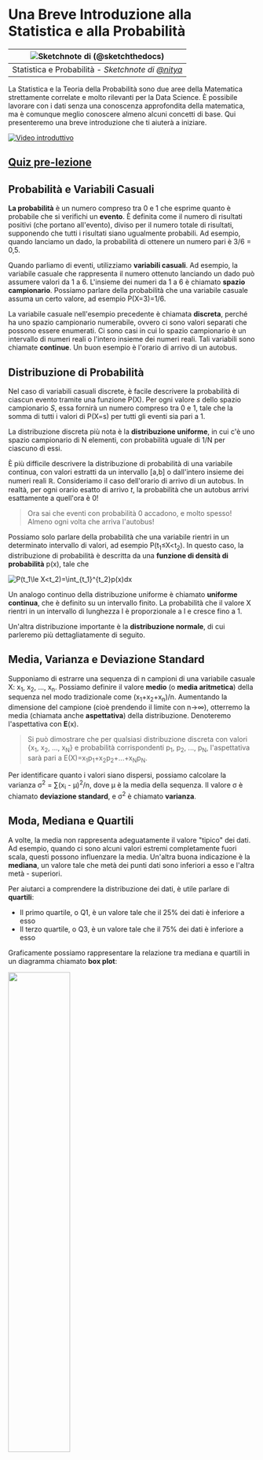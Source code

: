 <!--
CO_OP_TRANSLATOR_METADATA:
{
  "original_hash": "8bbb3fa0d4ad61384a3b4b5f7560226f",
  "translation_date": "2025-09-04T18:02:14+00:00",
  "source_file": "1-Introduction/04-stats-and-probability/README.md",
  "language_code": "it"
}
-->
# Una Breve Introduzione alla Statistica e alla Probabilità

|![ Sketchnote di [(@sketchthedocs)](https://sketchthedocs.dev) ](../../sketchnotes/04-Statistics-Probability.png)|
|:---:|
| Statistica e Probabilità - _Sketchnote di [@nitya](https://twitter.com/nitya)_ |

La Statistica e la Teoria della Probabilità sono due aree della Matematica strettamente correlate e molto rilevanti per la Data Science. È possibile lavorare con i dati senza una conoscenza approfondita della matematica, ma è comunque meglio conoscere almeno alcuni concetti di base. Qui presenteremo una breve introduzione che ti aiuterà a iniziare.

[![Video introduttivo](../../../../translated_images/video-prob-and-stats.e4282e5efa2f2543400843ed98b1057065c9600cebfc8a728e8931b5702b2ae4.it.png)](https://youtu.be/Z5Zy85g4Yjw)

## [Quiz pre-lezione](https://purple-hill-04aebfb03.1.azurestaticapps.net/quiz/6)

## Probabilità e Variabili Casuali

**La probabilità** è un numero compreso tra 0 e 1 che esprime quanto è probabile che si verifichi un **evento**. È definita come il numero di risultati positivi (che portano all'evento), diviso per il numero totale di risultati, supponendo che tutti i risultati siano ugualmente probabili. Ad esempio, quando lanciamo un dado, la probabilità di ottenere un numero pari è 3/6 = 0,5.

Quando parliamo di eventi, utilizziamo **variabili casuali**. Ad esempio, la variabile casuale che rappresenta il numero ottenuto lanciando un dado può assumere valori da 1 a 6. L'insieme dei numeri da 1 a 6 è chiamato **spazio campionario**. Possiamo parlare della probabilità che una variabile casuale assuma un certo valore, ad esempio P(X=3)=1/6.

La variabile casuale nell'esempio precedente è chiamata **discreta**, perché ha uno spazio campionario numerabile, ovvero ci sono valori separati che possono essere enumerati. Ci sono casi in cui lo spazio campionario è un intervallo di numeri reali o l'intero insieme dei numeri reali. Tali variabili sono chiamate **continue**. Un buon esempio è l'orario di arrivo di un autobus.

## Distribuzione di Probabilità

Nel caso di variabili casuali discrete, è facile descrivere la probabilità di ciascun evento tramite una funzione P(X). Per ogni valore *s* dello spazio campionario *S*, essa fornirà un numero compreso tra 0 e 1, tale che la somma di tutti i valori di P(X=s) per tutti gli eventi sia pari a 1.

La distribuzione discreta più nota è la **distribuzione uniforme**, in cui c'è uno spazio campionario di N elementi, con probabilità uguale di 1/N per ciascuno di essi.

È più difficile descrivere la distribuzione di probabilità di una variabile continua, con valori estratti da un intervallo [a,b] o dall'intero insieme dei numeri reali ℝ. Consideriamo il caso dell'orario di arrivo di un autobus. In realtà, per ogni orario esatto di arrivo *t*, la probabilità che un autobus arrivi esattamente a quell'ora è 0!

> Ora sai che eventi con probabilità 0 accadono, e molto spesso! Almeno ogni volta che arriva l'autobus!

Possiamo solo parlare della probabilità che una variabile rientri in un determinato intervallo di valori, ad esempio P(t<sub>1</sub>≤X<t<sub>2</sub>). In questo caso, la distribuzione di probabilità è descritta da una **funzione di densità di probabilità** p(x), tale che

![P(t_1\le X<t_2)=\int_{t_1}^{t_2}p(x)dx](../../../../translated_images/probability-density.a8aad29f17a14afb519b407c7b6edeb9f3f9aa5f69c9e6d9445f604e5f8a2bf7.it.png)

Un analogo continuo della distribuzione uniforme è chiamato **uniforme continua**, che è definito su un intervallo finito. La probabilità che il valore X rientri in un intervallo di lunghezza l è proporzionale a l e cresce fino a 1.

Un'altra distribuzione importante è la **distribuzione normale**, di cui parleremo più dettagliatamente di seguito.

## Media, Varianza e Deviazione Standard

Supponiamo di estrarre una sequenza di n campioni di una variabile casuale X: x<sub>1</sub>, x<sub>2</sub>, ..., x<sub>n</sub>. Possiamo definire il valore **medio** (o **media aritmetica**) della sequenza nel modo tradizionale come (x<sub>1</sub>+x<sub>2</sub>+x<sub>n</sub>)/n. Aumentando la dimensione del campione (cioè prendendo il limite con n→∞), otterremo la media (chiamata anche **aspettativa**) della distribuzione. Denoteremo l'aspettativa con **E**(x).

> Si può dimostrare che per qualsiasi distribuzione discreta con valori {x<sub>1</sub>, x<sub>2</sub>, ..., x<sub>N</sub>} e probabilità corrispondenti p<sub>1</sub>, p<sub>2</sub>, ..., p<sub>N</sub>, l'aspettativa sarà pari a E(X)=x<sub>1</sub>p<sub>1</sub>+x<sub>2</sub>p<sub>2</sub>+...+x<sub>N</sub>p<sub>N</sub>.

Per identificare quanto i valori siano dispersi, possiamo calcolare la varianza σ<sup>2</sup> = ∑(x<sub>i</sub> - μ)<sup>2</sup>/n, dove μ è la media della sequenza. Il valore σ è chiamato **deviazione standard**, e σ<sup>2</sup> è chiamato **varianza**.

## Moda, Mediana e Quartili

A volte, la media non rappresenta adeguatamente il valore "tipico" dei dati. Ad esempio, quando ci sono alcuni valori estremi completamente fuori scala, questi possono influenzare la media. Un'altra buona indicazione è la **mediana**, un valore tale che metà dei punti dati sono inferiori a esso e l'altra metà - superiori.

Per aiutarci a comprendere la distribuzione dei dati, è utile parlare di **quartili**:

* Il primo quartile, o Q1, è un valore tale che il 25% dei dati è inferiore a esso
* Il terzo quartile, o Q3, è un valore tale che il 75% dei dati è inferiore a esso

Graficamente possiamo rappresentare la relazione tra mediana e quartili in un diagramma chiamato **box plot**:

<img src="images/boxplot_explanation.png" width="50%"/>

Qui calcoliamo anche l'**intervallo interquartile** IQR=Q3-Q1 e i cosiddetti **outlier** - valori che si trovano al di fuori dei limiti [Q1-1.5*IQR,Q3+1.5*IQR].

Per una distribuzione finita che contiene un numero limitato di valori possibili, un buon valore "tipico" è quello che appare più frequentemente, chiamato **moda**. È spesso applicato ai dati categoriali, come i colori. Consideriamo una situazione in cui abbiamo due gruppi di persone: alcuni che preferiscono fortemente il rosso e altri che preferiscono il blu. Se codifichiamo i colori con numeri, il valore medio per il colore preferito sarebbe da qualche parte nello spettro arancione-verde, che non indica la reale preferenza di nessuno dei due gruppi. Tuttavia, la moda sarebbe uno dei colori, o entrambi i colori, se il numero di persone che li preferisce è uguale (in questo caso chiamiamo il campione **multimodale**).

## Dati del Mondo Reale

Quando analizziamo dati reali, spesso non sono variabili casuali in senso stretto, nel senso che non eseguiamo esperimenti con risultati sconosciuti. Ad esempio, consideriamo una squadra di giocatori di baseball e i loro dati fisici, come altezza, peso ed età. Questi numeri non sono esattamente casuali, ma possiamo comunque applicare gli stessi concetti matematici. Ad esempio, una sequenza di pesi delle persone può essere considerata una sequenza di valori estratti da una variabile casuale. Di seguito è riportata la sequenza dei pesi di veri giocatori di baseball della [Major League Baseball](http://mlb.mlb.com/index.jsp), tratta da [questo dataset](http://wiki.stat.ucla.edu/socr/index.php/SOCR_Data_MLB_HeightsWeights) (per comodità, sono mostrati solo i primi 20 valori):

```
[180.0, 215.0, 210.0, 210.0, 188.0, 176.0, 209.0, 200.0, 231.0, 180.0, 188.0, 180.0, 185.0, 160.0, 180.0, 185.0, 197.0, 189.0, 185.0, 219.0]
```

> **Nota**: Per vedere un esempio di lavoro con questo dataset, dai un'occhiata al [notebook allegato](notebook.ipynb). Ci sono anche una serie di sfide in questa lezione, e puoi completarle aggiungendo del codice a quel notebook. Se non sei sicuro di come operare sui dati, non preoccuparti: torneremo a lavorare con i dati usando Python in un momento successivo. Se non sai come eseguire codice in Jupyter Notebook, dai un'occhiata a [questo articolo](https://soshnikov.com/education/how-to-execute-notebooks-from-github/).

Ecco il box plot che mostra media, mediana e quartili per i nostri dati:

![Box Plot del Peso](../../../../translated_images/weight-boxplot.1dbab1c03af26f8a008fff4e17680082c8ab147d6df646cbac440bbf8f5b9c42.it.png)

Poiché i nostri dati contengono informazioni sui diversi **ruoli** dei giocatori, possiamo anche creare un box plot per ruolo - questo ci permetterà di capire come i valori dei parametri differiscono tra i ruoli. Questa volta considereremo l'altezza:

![Box plot per ruolo](../../../../translated_images/boxplot_byrole.036b27a1c3f52d42f66fba2324ec5cde0a1bca6a01a619eeb0ce7cd054b2527b.it.png)

Questo diagramma suggerisce che, in media, l'altezza dei giocatori di prima base è maggiore rispetto a quella dei giocatori di seconda base. Più avanti in questa lezione impareremo come possiamo testare questa ipotesi in modo più formale e come dimostrare che i nostri dati sono statisticamente significativi per mostrarlo.

> Quando lavoriamo con dati reali, assumiamo che tutti i punti dati siano campioni estratti da una distribuzione di probabilità. Questa assunzione ci permette di applicare tecniche di machine learning e costruire modelli predittivi funzionanti.

Per vedere quale sia la distribuzione dei nostri dati, possiamo tracciare un grafico chiamato **istogramma**. L'asse X conterrà un numero di diversi intervalli di peso (i cosiddetti **bin**), e l'asse verticale mostrerà il numero di volte in cui il campione della variabile casuale rientrava in un determinato intervallo.

![Istogramma dei dati reali](../../../../translated_images/weight-histogram.bfd00caf7fc30b145b21e862dba7def41c75635d5280de25d840dd7f0b00545e.it.png)

Da questo istogramma puoi vedere che tutti i valori sono centrati attorno a un certo peso medio, e più ci allontaniamo da quel peso, meno pesi di quel valore vengono riscontrati. Cioè, è molto improbabile che il peso di un giocatore di baseball sia molto diverso dal peso medio. La varianza dei pesi mostra la misura in cui i pesi tendono a differire dalla media.

> Se prendiamo i pesi di altre persone, non appartenenti alla lega di baseball, la distribuzione sarà probabilmente diversa. Tuttavia, la forma della distribuzione sarà la stessa, ma la media e la varianza cambieranno. Quindi, se addestriamo il nostro modello sui giocatori di baseball, è probabile che dia risultati errati quando applicato agli studenti di un'università, perché la distribuzione sottostante è diversa.

## Distribuzione Normale

La distribuzione dei pesi che abbiamo visto sopra è molto tipica, e molte misurazioni del mondo reale seguono lo stesso tipo di distribuzione, ma con media e varianza diverse. Questa distribuzione è chiamata **distribuzione normale**, e svolge un ruolo molto importante nella statistica.

Utilizzare la distribuzione normale è un modo corretto per generare pesi casuali di potenziali giocatori di baseball. Una volta che conosciamo il peso medio `mean` e la deviazione standard `std`, possiamo generare 1000 campioni di peso nel seguente modo:
```python
samples = np.random.normal(mean,std,1000)
``` 

Se tracciamo l'istogramma dei campioni generati, vedremo un'immagine molto simile a quella mostrata sopra. E se aumentiamo il numero di campioni e il numero di bin, possiamo generare un'immagine di una distribuzione normale più vicina all'ideale:

![Distribuzione Normale con media=0 e dev.stand=1](../../../../translated_images/normal-histogram.dfae0d67c202137d552d0015fb87581eca263925e512404f3c12d8885315432e.it.png)

*Distribuzione Normale con media=0 e dev.stand=1*

## Intervalli di Confidenza

Quando parliamo dei pesi dei giocatori di baseball, assumiamo che ci sia una certa **variabile casuale W** che corrisponde alla distribuzione di probabilità ideale dei pesi di tutti i giocatori di baseball (la cosiddetta **popolazione**). La nostra sequenza di pesi corrisponde a un sottoinsieme di tutti i giocatori di baseball che chiamiamo **campione**. Una domanda interessante è: possiamo conoscere i parametri della distribuzione di W, cioè la media e la varianza della popolazione?

La risposta più semplice sarebbe calcolare la media e la varianza del nostro campione. Tuttavia, potrebbe accadere che il nostro campione casuale non rappresenti accuratamente l'intera popolazione. Pertanto, ha senso parlare di **intervallo di confidenza**.
> **Intervallo di confidenza** è la stima della vera media della popolazione basata sul nostro campione, che è accurata con una certa probabilità (o **livello di confidenza**).
Supponiamo di avere un campione X<sub>1</sub>, ..., X<sub>n</sub> dalla nostra distribuzione. Ogni volta che estraiamo un campione dalla distribuzione, otteniamo un valore medio μ diverso. Pertanto, μ può essere considerato una variabile casuale. Un **intervallo di confidenza** con confidenza p è una coppia di valori (L<sub>p</sub>,R<sub>p</sub>), tale che **P**(L<sub>p</sub>≤μ≤R<sub>p</sub>) = p, ovvero la probabilità che il valore medio misurato rientri nell'intervallo è uguale a p.

Va oltre la nostra breve introduzione discutere in dettaglio come vengono calcolati questi intervalli di confidenza. Alcuni dettagli aggiuntivi possono essere trovati [su Wikipedia](https://en.wikipedia.org/wiki/Confidence_interval). In breve, definiamo la distribuzione della media campionaria calcolata rispetto alla vera media della popolazione, che è chiamata **distribuzione dello studente**.

> **Fatto interessante**: La distribuzione dello studente prende il nome dal matematico William Sealy Gosset, che pubblicò il suo articolo sotto lo pseudonimo "Student". Lavorava nella birreria Guinness e, secondo una delle versioni, il suo datore di lavoro non voleva che il pubblico sapesse che stavano usando test statistici per determinare la qualità delle materie prime.

Se vogliamo stimare la media μ della nostra popolazione con confidenza p, dobbiamo prendere il *(1-p)/2-esimo percentile* di una distribuzione dello studente A, che può essere ottenuto da tabelle o calcolato utilizzando alcune funzioni integrate di software statistico (es. Python, R, ecc.). Quindi l'intervallo per μ sarebbe dato da X±A*D/√n, dove X è la media ottenuta del campione, D è la deviazione standard.

> **Nota**: Omettiamo anche la discussione di un concetto importante chiamato [gradi di libertà](https://en.wikipedia.org/wiki/Degrees_of_freedom_(statistics)), che è rilevante in relazione alla distribuzione dello studente. Puoi consultare libri più completi sulla statistica per comprendere meglio questo concetto.

Un esempio di calcolo dell'intervallo di confidenza per pesi e altezze è fornito nei [notebook allegati](notebook.ipynb).

| p | Media del peso |
|-----|-----------|
| 0.85 | 201.73±0.94 |
| 0.90 | 201.73±1.08 |
| 0.95 | 201.73±1.28 |

Nota che maggiore è la probabilità di confidenza, più ampio è l'intervallo di confidenza.

## Test delle ipotesi

Nel nostro dataset di giocatori di baseball, ci sono diversi ruoli che possono essere riassunti di seguito (guarda il [notebook allegato](notebook.ipynb) per vedere come questa tabella può essere calcolata):

| Ruolo | Altezza | Peso | Conteggio |
|------|--------|--------|-------|
| Catcher | 72.723684 | 204.328947 | 76 |
| Designated_Hitter | 74.222222 | 220.888889 | 18 |
| First_Baseman | 74.000000 | 213.109091 | 55 |
| Outfielder | 73.010309 | 199.113402 | 194 |
| Relief_Pitcher | 74.374603 | 203.517460 | 315 |
| Second_Baseman | 71.362069 | 184.344828 | 58 |
| Shortstop | 71.903846 | 182.923077 | 52 |
| Starting_Pitcher | 74.719457 | 205.163636 | 221 |
| Third_Baseman | 73.044444 | 200.955556 | 45 |

Possiamo notare che l'altezza media dei primi basemen è maggiore di quella dei second basemen. Pertanto, potremmo essere tentati di concludere che **i primi basemen sono più alti dei second basemen**.

> Questa affermazione è chiamata **ipotesi**, perché non sappiamo se il fatto sia effettivamente vero o meno.

Tuttavia, non è sempre ovvio se possiamo trarre questa conclusione. Dalla discussione precedente sappiamo che ogni media ha un intervallo di confidenza associato e quindi questa differenza potrebbe essere solo un errore statistico. Abbiamo bisogno di un modo più formale per testare la nostra ipotesi.

Calcoliamo gli intervalli di confidenza separatamente per le altezze dei primi e second basemen:

| Confidenza | Primi Basemen | Second Basemen |
|------------|---------------|----------------|
| 0.85 | 73.62..74.38 | 71.04..71.69 |
| 0.90 | 73.56..74.44 | 70.99..71.73 |
| 0.95 | 73.47..74.53 | 70.92..71.81 |

Possiamo vedere che, con qualsiasi livello di confidenza, gli intervalli non si sovrappongono. Questo prova la nostra ipotesi che i primi basemen sono più alti dei second basemen.

Più formalmente, il problema che stiamo risolvendo è vedere se **due distribuzioni di probabilità sono uguali**, o almeno hanno gli stessi parametri. A seconda della distribuzione, dobbiamo utilizzare test diversi per questo. Se sappiamo che le nostre distribuzioni sono normali, possiamo applicare il **[test t di Student](https://en.wikipedia.org/wiki/Student%27s_t-test)**.

Nel test t di Student, calcoliamo il cosiddetto **valore t**, che indica la differenza tra le medie, tenendo conto della varianza. È dimostrato che il valore t segue la **distribuzione dello studente**, che ci consente di ottenere il valore soglia per un dato livello di confidenza **p** (questo può essere calcolato o consultato nelle tabelle numeriche). Confrontiamo quindi il valore t con questa soglia per approvare o respingere l'ipotesi.

In Python, possiamo utilizzare il pacchetto **SciPy**, che include la funzione `ttest_ind` (oltre a molte altre utili funzioni statistiche!). Essa calcola il valore t per noi e fa anche il reverse lookup del valore di confidenza p, così possiamo semplicemente guardare la confidenza per trarre la conclusione.

Ad esempio, il nostro confronto tra le altezze dei primi e second basemen ci dà i seguenti risultati: 
```python
from scipy.stats import ttest_ind

tval, pval = ttest_ind(df.loc[df['Role']=='First_Baseman',['Height']], df.loc[df['Role']=='Designated_Hitter',['Height']],equal_var=False)
print(f"T-value = {tval[0]:.2f}\nP-value: {pval[0]}")
```
```
T-value = 7.65
P-value: 9.137321189738925e-12
```
Nel nostro caso, il valore p è molto basso, il che significa che ci sono forti evidenze a supporto del fatto che i primi basemen siano più alti.

Ci sono anche altri tipi di ipotesi che potremmo voler testare, ad esempio:
* Dimostrare che un dato campione segue una distribuzione. Nel nostro caso abbiamo assunto che le altezze siano distribuite normalmente, ma ciò necessita di una verifica statistica formale.
* Dimostrare che il valore medio di un campione corrisponde a un valore predefinito.
* Confrontare le medie di un numero di campioni (es. qual è la differenza nei livelli di felicità tra diversi gruppi di età).

## Legge dei grandi numeri e Teorema del limite centrale

Uno dei motivi per cui la distribuzione normale è così importante è il cosiddetto **teorema del limite centrale**. Supponiamo di avere un grande campione di N valori indipendenti X<sub>1</sub>, ..., X<sub>N</sub>, campionati da qualsiasi distribuzione con media μ e varianza σ<sup>2</sup>. Quindi, per N sufficientemente grande (in altre parole, quando N→∞), la media Σ<sub>i</sub>X<sub>i</sub> sarebbe distribuita normalmente, con media μ e varianza σ<sup>2</sup>/N.

> Un altro modo di interpretare il teorema del limite centrale è dire che, indipendentemente dalla distribuzione, quando si calcola la media di una somma di valori di variabili casuali si ottiene una distribuzione normale.

Dal teorema del limite centrale segue anche che, quando N→∞, la probabilità che la media campionaria sia uguale a μ diventa 1. Questo è noto come **la legge dei grandi numeri**.

## Covarianza e Correlazione

Una delle cose che la Data Science fa è trovare relazioni tra i dati. Diciamo che due sequenze **correlano** quando mostrano un comportamento simile nello stesso momento, ovvero aumentano/diminuiscono simultaneamente, oppure una sequenza aumenta quando l'altra diminuisce e viceversa. In altre parole, sembra esserci una relazione tra le due sequenze.

> La correlazione non indica necessariamente una relazione causale tra due sequenze; a volte entrambe le variabili possono dipendere da una causa esterna, oppure può essere puramente casuale che le due sequenze siano correlate. Tuttavia, una forte correlazione matematica è una buona indicazione che due variabili siano in qualche modo connesse.

Matematicamente, il concetto principale che mostra la relazione tra due variabili casuali è la **covarianza**, che viene calcolata così: Cov(X,Y) = **E**\[(X-**E**(X))(Y-**E**(Y))\]. Calcoliamo la deviazione di entrambe le variabili dai loro valori medi e poi il prodotto di queste deviazioni. Se entrambe le variabili deviano insieme, il prodotto sarà sempre un valore positivo, che si sommerà a una covarianza positiva. Se entrambe le variabili deviano in modo non sincronizzato (cioè una scende sotto la media quando l'altra sale sopra la media), otterremo sempre numeri negativi, che si sommeranno a una covarianza negativa. Se le deviazioni non sono dipendenti, si sommeranno a circa zero.

Il valore assoluto della covarianza non ci dice molto su quanto sia grande la correlazione, perché dipende dalla magnitudine dei valori effettivi. Per normalizzarlo, possiamo dividere la covarianza per la deviazione standard di entrambe le variabili, ottenendo la **correlazione**. La cosa positiva è che la correlazione è sempre nell'intervallo [-1,1], dove 1 indica una forte correlazione positiva tra i valori, -1 una forte correlazione negativa e 0 nessuna correlazione (variabili indipendenti).

**Esempio**: Possiamo calcolare la correlazione tra peso e altezza dei giocatori di baseball dal dataset menzionato sopra:
```python
print(np.corrcoef(weights,heights))
```
Come risultato, otteniamo una **matrice di correlazione** come questa:
```
array([[1.        , 0.52959196],
       [0.52959196, 1.        ]])
```

> La matrice di correlazione C può essere calcolata per qualsiasi numero di sequenze di input S<sub>1</sub>, ..., S<sub>n</sub>. Il valore di C<sub>ij</sub> è la correlazione tra S<sub>i</sub> e S<sub>j</sub>, e gli elementi diagonali sono sempre 1 (che è anche l'auto-correlazione di S<sub>i</sub>).

Nel nostro caso, il valore 0.53 indica che c'è una certa correlazione tra il peso e l'altezza di una persona. Possiamo anche fare un grafico a dispersione di un valore rispetto all'altro per vedere la relazione visivamente:

![Relazione tra peso e altezza](../../../../translated_images/weight-height-relationship.3f06bde4ca2aba9974182c4ef037ed602acd0fbbbbe2ca91cefd838a9e66bcf9.it.png)

> Altri esempi di correlazione e covarianza possono essere trovati nel [notebook allegato](notebook.ipynb).

## Conclusione

In questa sezione, abbiamo imparato:

* le proprietà statistiche di base dei dati, come media, varianza, moda e quartili
* le diverse distribuzioni delle variabili casuali, inclusa la distribuzione normale
* come trovare la correlazione tra diverse proprietà
* come utilizzare un apparato matematico e statistico per dimostrare alcune ipotesi
* come calcolare intervalli di confidenza per variabili casuali dato un campione di dati

Sebbene questa non sia una lista esaustiva di argomenti che esistono nella probabilità e statistica, dovrebbe essere sufficiente per darti un buon inizio in questo corso.

## 🚀 Sfida

Usa il codice di esempio nel notebook per testare altre ipotesi:
1. I primi basemen sono più anziani dei second basemen
2. I primi basemen sono più alti dei third basemen
3. Gli shortstops sono più alti dei second basemen

## [Quiz post-lezione](https://ff-quizzes.netlify.app/en/ds/)

## Revisione e Studio Autonomo

La probabilità e la statistica sono argomenti così ampi che meritano un corso a parte. Se sei interessato ad approfondire la teoria, potresti voler continuare a leggere alcuni dei seguenti libri:

1. [Carlos Fernandez-Granda](https://cims.nyu.edu/~cfgranda/) della New York University ha ottimi appunti di lezione [Probability and Statistics for Data Science](https://cims.nyu.edu/~cfgranda/pages/stuff/probability_stats_for_DS.pdf) (disponibili online)
1. [Peter e Andrew Bruce. Practical Statistics for Data Scientists.](https://www.oreilly.com/library/view/practical-statistics-for/9781491952955/) [[codice di esempio in R](https://github.com/andrewgbruce/statistics-for-data-scientists)]. 
1. [James D. Miller. Statistics for Data Science](https://www.packtpub.com/product/statistics-for-data-science/9781788290678) [[codice di esempio in R](https://github.com/PacktPublishing/Statistics-for-Data-Science)]

## Compito

[Small Diabetes Study](assignment.md)

## Crediti

Questa lezione è stata scritta con ♥️ da [Dmitry Soshnikov](http://soshnikov.com)

---

**Disclaimer**:  
Questo documento è stato tradotto utilizzando il servizio di traduzione automatica [Co-op Translator](https://github.com/Azure/co-op-translator). Sebbene ci impegniamo per garantire l'accuratezza, si prega di notare che le traduzioni automatiche possono contenere errori o imprecisioni. Il documento originale nella sua lingua nativa dovrebbe essere considerato la fonte autorevole. Per informazioni critiche, si raccomanda una traduzione professionale effettuata da un traduttore umano. Non siamo responsabili per eventuali incomprensioni o interpretazioni errate derivanti dall'uso di questa traduzione.